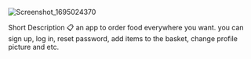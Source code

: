 ![Screenshot_1695024370](https://github.com/Ilia-Tarashvili/uber-eats/assets/122465501/5ba8889e-02f4-4872-a257-14b88c11af48)

Short Description 📋
an app to order food everywhere you want. you can sign up, log in, reset password, add items to the basket, change profile picture and etc.
